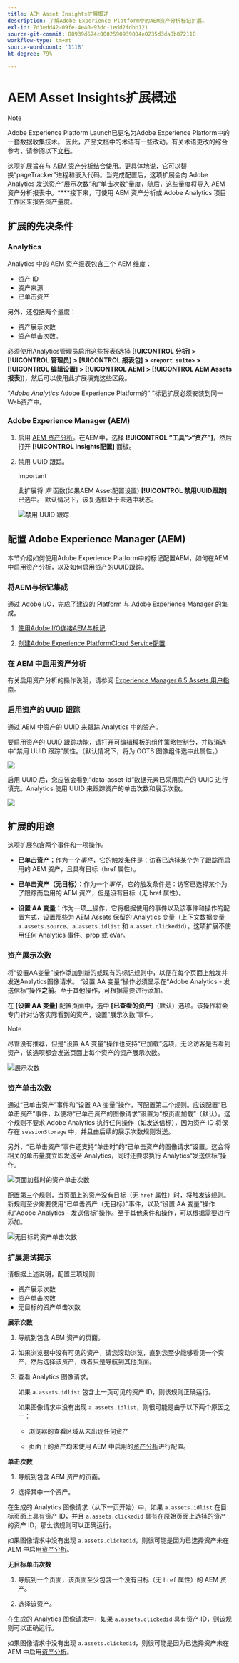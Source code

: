 ```yaml
---
title: AEM Asset Insights扩展概述
description: 了解Adobe Experience Platform中的AEM资产分析标记扩展。
exl-id: 7d3edd42-09fe-4e40-93dc-1edd2fdbb121
source-git-commit: 88939d674c0002590939004e0235d3da8b072118
workflow-type: tm+mt
source-wordcount: '1118'
ht-degree: 79%

---
```


# AEM Asset Insights扩展概述

>[!NOTE]
>
>Adobe Experience Platform Launch已更名为Adobe Experience Platform中的一套数据收集技术。 因此，产品文档中的术语有一些改动。有关术语更改的综合参考，请参阅以下[文档](../../../term-updates.md)。

这项扩展旨在与 [AEM 资产分析](https://experienceleague.adobe.com/docs/experience-manager-65/assets/managing/touch-ui-configuring-asset-insights.html)结合使用。更具体地说，它可以替换“pageTracker”进程和嵌入代码。当完成配置后，这项扩展会向 Adobe Analytics 发送资产“展示次数”和“单击次数”量度，随后，这些量度将导入 AEM 资产分析报表中。****&#x200B;接下来，可使用 AEM 资产分析或 Adobe Analytics 项目工作区来报告资产量度。

## 扩展的先决条件

### Analytics

Analytics 中的 AEM 资产报表包含三个 AEM 维度：

* 资产 ID
* 资产来源
* 已单击资产

另外，还包括两个量度：
* 资产展示次数
* 资产单击次数。

必须使用Analytics管理员启用这些报表(选择 **[!UICONTROL 分析] > [!UICONTROL 管理员] > [!UICONTROL 报表包] > `<report suite>` > [!UICONTROL 编辑设置] > [!UICONTROL AEM] > [!UICONTROL AEM Assets报表]**)，然后可以使用此扩展填充这些区段。

“*Adobe Analytics* Adobe Experience Platform的“ ”标记扩展必须安装到同一Web资产中。

### Adobe Experience Manager (AEM)

1. 启用 [AEM 资产分析](https://experienceleague.adobe.com/docs/experience-manager-65/assets/managing/touch-ui-configuring-asset-insights.html)。在AEM中，选择 **[!UICONTROL “工具”>“资产”]**，然后打开 **[!UICONTROL Insights配置]** 面板。

1. 禁用 UUID 跟踪。

   >[!IMPORTANT]
   >
   >此扩展将 *非* 函数(如果AEM Asset配置设置) **[!UICONTROL 禁用UUID跟踪]** 已选中。 默认情况下，该复选框处于未选中状态。

   ![禁用 UUID 跟踪](images/disableassets.jpg)

## 配置 Adobe Experience Manager (AEM)

本节介绍如何使用Adobe Experience Platform中的标记配置AEM，如何在AEM中启用资产分析，以及如何启用资产的UUID跟踪。

### 将AEM与标记集成

通过 Adobe I/O，完成了建议的 [Platform ](https://experienceleague.adobe.com/docs/experience-manager-learn/sites/integrations/experience-platform-launch/overview.html) 与 Adobe Experience Manager 的集成。

1. [使用Adobe I/O连接AEM与标记](https://experienceleague.adobe.com/docs/experience-manager-learn/sites/integrations/experience-platform-launch/connect-aem-launch-adobe-io.html).

2. [创建Adobe Experience PlatformCloud Service配置](https://experienceleague.adobe.com/docs/experience-manager-learn/sites/integrations/experience-platform-launch/create-launch-cloud-service.html).

### 在 AEM 中启用资产分析

有关启用资产分析的操作说明，请参阅 [Experience Manager 6.5 Assets 用户指南](https://experienceleague.adobe.com/docs/experience-manager-65/assets/managing/touch-ui-configuring-asset-insights.html)。

### 启用资产的 UUID 跟踪

通过 AEM 中资产的 UUID 来跟踪 Analytics 中的资产。

要启用资产的 UUID 跟踪功能，请打开可编辑模板的组件策略控制台，并取消选中“禁用 UUID 跟踪”属性。（默认情况下，将为 OOTB 图像组件选中此属性。）

![](images/uuid.png)

启用 UUID 后，您应该会看到“data-asset-id”数据元素已采用资产的 UUID 进行填充。Analytics 使用 UUID 来跟踪资产的单击次数和展示次数。

![](images/uuid-code.png)

## 扩展的用途

这项扩展包含两个事件和一项操作。

* **已单击资产：**&#x200B;作为一个&#x200B;_事件_，它的触发条件是：访客已选择某个为了跟踪而启用的 AEM 资产，且具有目标（href 属性）。

* **已单击资产（无目标）：**&#x200B;作为一个&#x200B;_事件_，它的触发条件是：访客已选择某个为了跟踪而启用的 AEM 资产，但是没有目标（无 href 属性）。

* **设置 AA 变量：**&#x200B;作为一项&#x200B;__&#x200B;操作，它将根据使用的事件以及该事件和操作的配置方式，设置那些为 AEM Assets 保留的 Analytics 变量（上下文数据变量 `a.assets.source`、`a.assets.idlist` 和 `a.asset.clickedid`）。这项扩展不使用任何 Analytics 事件、prop 或 eVar。

### 资产展示次数

将“设置AA变量”操作添加到新的或现有的标记规则中，以便在每个页面上触发并发送Analytics图像请求。 “设置 AA 变量”操作必须显示在“Adobe Analytics - 发送信标”操作&#x200B;**之前**。至于其他操作，可根据需要进行添加。

在 **[设置 AA 变量]** 配置页面中，选中 **[已查看的资产]**（默认）选项。该操作将会专门针对访客实际看到的资产，设置“展示次数”事件。

>[!NOTE]
>
>尽管没有推荐，但是“设置 AA 变量”操作也支持“已加载”选项，无论访客是否看到资产，该选项都会发送页面上每个资产的资产展示次数。

![展示次数](images/sendImpressions.jpg)


### 资产单击次数

通过“已单击资产”事件和“设置 AA 变量”操作，可配置第二个规则。应该配置“已单击资产”事件，以便将“已单击资产的图像请求”设置为“按页面加载”（默认）。这个规则不要求 Adobe Analytics 执行任何操作（如发送信标），因为资产 ID 将保存在 `sessionStorage` 中，并且由后续的展示次数规则发送。

另外，“已单击资产”事件还支持“单击时”的“已单击资产的图像请求”设置。这会将相关的单击量度立即发送至 Analytics，同时还要求执行 Analytics“发送信标”操作。

![页面加载时的资产单击次数](images/sendClickOnPageload.jpg)

配置第三个规则，当页面上的资产没有目标（无 `href` 属性）时，将触发该规则。新规则至少需要使用“已单击资产（无目标）”事件，以及“设置 AA 变量”操作和“Adobe Analytics - 发送信标”操作。至于其他条件和操作，可以根据需要进行添加。

![无目标的资产单击次数](images/sendClickOnClickNoDestination.jpg)

### 扩展测试提示

请根据上述说明，配置三项规则：

* 资产展示次数
* 资产单击次数
* 无目标的资产单击次数

**展示次数**

1. 导航到包含 AEM 资产的页面。

1. 如果浏览器中没有可见的资产，请您滚动浏览，直到您至少能够看见一个资产，然后选择该资产，或者只是导航到其他页面。

1. 查看 Analytics 图像请求。

   如果 `a.assets.idlist` 包含上一页可见的资产 ID，则该规则正确运行。

   如果图像请求中没有出现 `a.assets.idlist`，则很可能是由于以下两个原因之一：

   * 浏览器的查看区域从未出现任何资产

   * 页面上的资产均未使用 AEM 中启用的[资产分析](https://experienceleague.adobe.com/docs/experience-manager-65/assets/managing/touch-ui-configuring-asset-insights.html)进行配置。

**单击次数**

1. 导航到包含 AEM 资产的页面。

1. 选择其中一个资产。

在生成的 Analytics 图像请求（从下一页开始）中，如果 `a.assets.idlist` 在目标页面上具有资产 ID，并且 `a.assets.clickedid` 具有在原始页面上选择的资产的资产 ID，那么该规则可以正确运行。

如果图像请求中没有出现 `a.assets.clickedid`，则很可能是因为已选择资产未在 AEM 中启用[资产分析](https://experienceleague.adobe.com/docs/experience-manager-65/assets/managing/touch-ui-configuring-asset-insights.html)。

**无目标单击次数**

1. 导航到一个页面，该页面至少包含一个没有目标（无 `href` 属性）的 AEM 资产。

1. 选择该资产。

在生成的 Analytics 图像请求中，如果 `a.assets.clickedid` 具有资产 ID，则该规则可以正确运行。

如果图像请求中没有出现 `a.assets.clickedid`，则很可能是因为已选择资产未在 AEM 中启用[资产分析](https://experienceleague.adobe.com/docs/experience-manager-65/assets/managing/touch-ui-configuring-asset-insights.html)。
